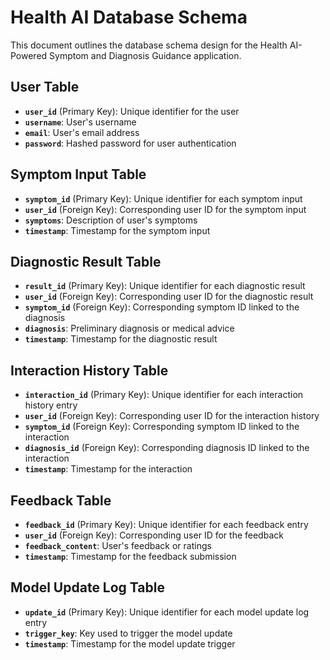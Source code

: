 # Health AI Database Schema

This document outlines the database schema design for the Health AI-Powered Symptom and Diagnosis Guidance application.

## User Table

- **`user_id`** (Primary Key): Unique identifier for the user
- **`username`**: User's username
- **`email`**: User's email address
- **`password`**: Hashed password for user authentication

## Symptom Input Table

- **`symptom_id`** (Primary Key): Unique identifier for each symptom input
- **`user_id`** (Foreign Key): Corresponding user ID for the symptom input
- **`symptoms`**: Description of user's symptoms
- **`timestamp`**: Timestamp for the symptom input

## Diagnostic Result Table

- **`result_id`** (Primary Key): Unique identifier for each diagnostic result
- **`user_id`** (Foreign Key): Corresponding user ID for the diagnostic result
- **`symptom_id`** (Foreign Key): Corresponding symptom ID linked to the diagnosis
- **`diagnosis`**: Preliminary diagnosis or medical advice
- **`timestamp`**: Timestamp for the diagnostic result

## Interaction History Table

- **`interaction_id`** (Primary Key): Unique identifier for each interaction history entry
- **`user_id`** (Foreign Key): Corresponding user ID for the interaction history
- **`symptom_id`** (Foreign Key): Corresponding symptom ID linked to the interaction
- **`diagnosis_id`** (Foreign Key): Corresponding diagnosis ID linked to the interaction
- **`timestamp`**: Timestamp for the interaction

## Feedback Table

- **`feedback_id`** (Primary Key): Unique identifier for each feedback entry
- **`user_id`** (Foreign Key): Corresponding user ID for the feedback
- **`feedback_content`**: User's feedback or ratings
- **`timestamp`**: Timestamp for the feedback submission

## Model Update Log Table

- **`update_id`** (Primary Key): Unique identifier for each model update log entry
- **`trigger_key`**: Key used to trigger the model update
- **`timestamp`**: Timestamp for the model update trigger
